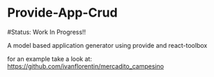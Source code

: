 # Provide-App-Crud
#Status: Work In Progress!!

A model based application generator using provide and react-toolbox

for an example take a look at:  https://github.com/ivanflorentin/mercadito_campesino

